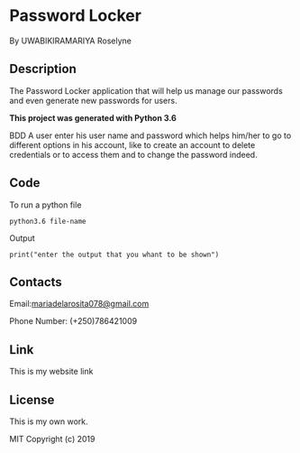 # Password Locker

By UWABIKIRAMARIYA Roselyne
## Description

The Password Locker application that will help us manage our passwords and even generate new passwords for users.

**This project was generated with Python 3.6** 

BDD
A user enter his user name and password which helps him/her to go to different options in his account, like to create an account to delete credentials or to access them and to change the password indeed.

## Code

To run a python file

`python3.6 file-name`

Output

`print("enter the output that you whant to be shown")`


## Contacts
Email:mariadelarosita078@gmail.com

Phone Number: (+250)786421009

## Link
This is my website link 

## License
This is my own work.

MIT Copyright (c) 2019

